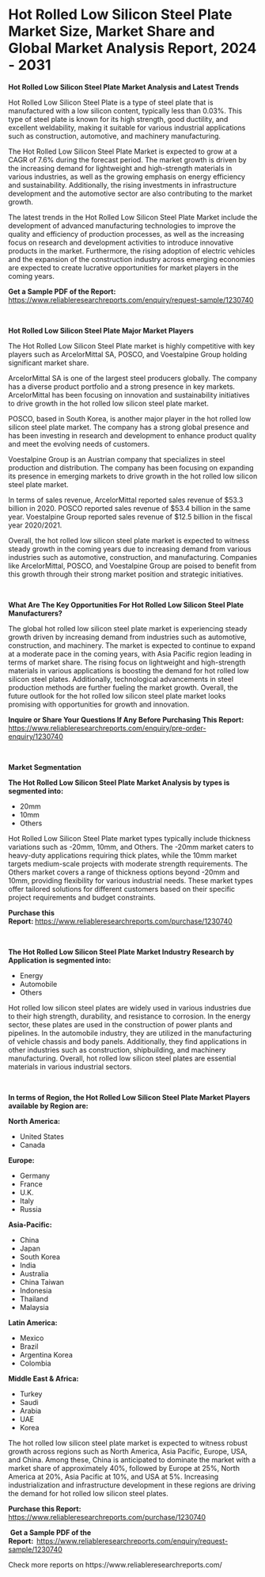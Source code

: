 <p><h1>Hot Rolled Low Silicon Steel Plate Market Size, Market Share and Global Market Analysis Report, 2024 - 2031</h1></p><p><strong>Hot Rolled Low Silicon Steel Plate Market Analysis and Latest Trends</strong></p>
<p><p>Hot Rolled Low Silicon Steel Plate is a type of steel plate that is manufactured with a low silicon content, typically less than 0.03%. This type of steel plate is known for its high strength, good ductility, and excellent weldability, making it suitable for various industrial applications such as construction, automotive, and machinery manufacturing.</p><p>The Hot Rolled Low Silicon Steel Plate Market is expected to grow at a CAGR of 7.6% during the forecast period. The market growth is driven by the increasing demand for lightweight and high-strength materials in various industries, as well as the growing emphasis on energy efficiency and sustainability. Additionally, the rising investments in infrastructure development and the automotive sector are also contributing to the market growth.</p><p>The latest trends in the Hot Rolled Low Silicon Steel Plate Market include the development of advanced manufacturing technologies to improve the quality and efficiency of production processes, as well as the increasing focus on research and development activities to introduce innovative products in the market. Furthermore, the rising adoption of electric vehicles and the expansion of the construction industry across emerging economies are expected to create lucrative opportunities for market players in the coming years.</p></p>
<p><strong>Get a Sample PDF of the Report:&nbsp;</strong> <a href="https://www.reliableresearchreports.com/enquiry/request-sample/1230740">https://www.reliableresearchreports.com/enquiry/request-sample/1230740</a></p>
<p>&nbsp;</p>
<p><strong>Hot Rolled Low Silicon Steel Plate Major Market Players</strong></p>
<p><p>The Hot Rolled Low Silicon Steel Plate market is highly competitive with key players such as ArcelorMittal SA, POSCO, and Voestalpine Group holding significant market share. </p><p>ArcelorMittal SA is one of the largest steel producers globally. The company has a diverse product portfolio and a strong presence in key markets. ArcelorMittal has been focusing on innovation and sustainability initiatives to drive growth in the hot rolled low silicon steel plate market.</p><p>POSCO, based in South Korea, is another major player in the hot rolled low silicon steel plate market. The company has a strong global presence and has been investing in research and development to enhance product quality and meet the evolving needs of customers.</p><p>Voestalpine Group is an Austrian company that specializes in steel production and distribution. The company has been focusing on expanding its presence in emerging markets to drive growth in the hot rolled low silicon steel plate market.</p><p>In terms of sales revenue, ArcelorMittal reported sales revenue of $53.3 billion in 2020. POSCO reported sales revenue of $53.4 billion in the same year. Voestalpine Group reported sales revenue of $12.5 billion in the fiscal year 2020/2021.</p><p>Overall, the hot rolled low silicon steel plate market is expected to witness steady growth in the coming years due to increasing demand from various industries such as automotive, construction, and manufacturing. Companies like ArcelorMittal, POSCO, and Voestalpine Group are poised to benefit from this growth through their strong market position and strategic initiatives.</p></p>
<p>&nbsp;</p>
<p><strong>What Are The Key Opportunities For Hot Rolled Low Silicon Steel Plate Manufacturers?</strong></p>
<p><p>The global hot rolled low silicon steel plate market is experiencing steady growth driven by increasing demand from industries such as automotive, construction, and machinery. The market is expected to continue to expand at a moderate pace in the coming years, with Asia Pacific region leading in terms of market share. The rising focus on lightweight and high-strength materials in various applications is boosting the demand for hot rolled low silicon steel plates. Additionally, technological advancements in steel production methods are further fueling the market growth. Overall, the future outlook for the hot rolled low silicon steel plate market looks promising with opportunities for growth and innovation.</p></p>
<p><strong>Inquire or Share Your Questions If Any Before Purchasing This Report:</strong> <a href="https://www.reliableresearchreports.com/enquiry/pre-order-enquiry/1230740">https://www.reliableresearchreports.com/enquiry/pre-order-enquiry/1230740</a></p>
<p>&nbsp;</p>
<p><strong>Market Segmentation</strong></p>
<p><strong>The Hot Rolled Low Silicon Steel Plate Market Analysis by types is segmented into:</strong></p>
<p><ul><li>20mm</li><li>10mm</li><li>Others</li></ul></p>
<p><p>Hot Rolled Low Silicon Steel Plate market types typically include thickness variations such as -20mm, 10mm, and Others. The -20mm market caters to heavy-duty applications requiring thick plates, while the 10mm market targets medium-scale projects with moderate strength requirements. The Others market covers a range of thickness options beyond -20mm and 10mm, providing flexibility for various industrial needs. These market types offer tailored solutions for different customers based on their specific project requirements and budget constraints.</p></p>
<p><strong>Purchase this Report:&nbsp;</strong><a href="https://www.reliableresearchreports.com/purchase/1230740">https://www.reliableresearchreports.com/purchase/1230740</a></p>
<p>&nbsp;</p>
<p><strong>The Hot Rolled Low Silicon Steel Plate Market Industry Research by Application is segmented into:</strong></p>
<p><ul><li>Energy</li><li>Automobile</li><li>Others</li></ul></p>
<p><p>Hot rolled low silicon steel plates are widely used in various industries due to their high strength, durability, and resistance to corrosion. In the energy sector, these plates are used in the construction of power plants and pipelines. In the automobile industry, they are utilized in the manufacturing of vehicle chassis and body panels. Additionally, they find applications in other industries such as construction, shipbuilding, and machinery manufacturing. Overall, hot rolled low silicon steel plates are essential materials in various industrial sectors.</p></p>
<p>&nbsp;</p>
<p><strong>In terms of Region, the Hot Rolled Low Silicon Steel Plate Market Players available by Region are:</strong></p>
<p>
    <p> <strong> North America: </strong>
        <ul>
            <li>United States</li>
            <li>Canada</li>
        </ul>
        </p> 
    <p> <strong> Europe: </strong>
        <ul>
            <li>Germany</li>
            <li>France</li>
            <li>U.K.</li>
            <li>Italy</li>
            <li>Russia</li>
        </ul>
        </p> 
    <p> <strong> Asia-Pacific: </strong>
        <ul>
            <li>China</li>
            <li>Japan</li>
            <li>South Korea</li>
            <li>India</li>
            <li>Australia</li>
            <li>China Taiwan</li>
            <li>Indonesia</li>
            <li>Thailand</li>
            <li>Malaysia</li>
        </ul>
        </p> 
    <p> <strong> Latin America: </strong>
        <ul>
            <li>Mexico</li>
            <li>Brazil</li>
            <li>Argentina Korea</li>
            <li>Colombia</li>
        </ul>
        </p> 
    <p> <strong> Middle East & Africa: </strong>
        <ul>
            <li>Turkey</li>
            <li>Saudi</li>
            <li>Arabia</li>
            <li>UAE</li>
            <li>Korea</li>
        </ul>
    </p>
    </p>
<p><p>The hot rolled low silicon steel plate market is expected to witness robust growth across regions such as North America, Asia Pacific, Europe, USA, and China. Among these, China is anticipated to dominate the market with a market share of approximately 40%, followed by Europe at 25%, North America at 20%, Asia Pacific at 10%, and USA at 5%. Increasing industrialization and infrastructure development in these regions are driving the demand for hot rolled low silicon steel plates.</p></p>
<p><strong>Purchase this Report: </strong><a href="https://www.reliableresearchreports.com/purchase/1230740">https://www.reliableresearchreports.com/purchase/1230740</a></p>
<p>&nbsp;<strong>Get a Sample PDF of the Report:&nbsp;&nbsp;</strong><a href="https://www.reliableresearchreports.com/enquiry/request-sample/1230740">https://www.reliableresearchreports.com/enquiry/request-sample/1230740</a></p>
<p><strong></strong></p>
<p>Check more reports on https://www.reliableresearchreports.com/</p>